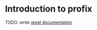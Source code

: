 # Introduction to profix

TODO: write [great documentation](http://jacobian.org/writing/what-to-write/)
